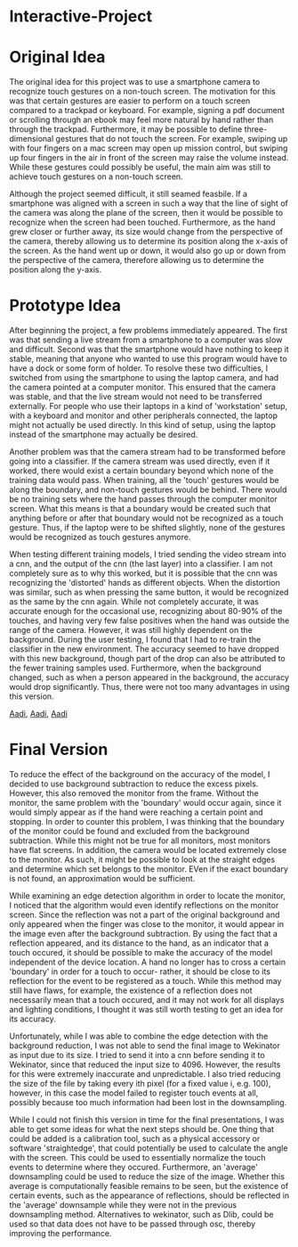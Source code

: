 # Interactive-Project

# Original Idea

The original idea for this project was to use a smartphone camera to recognize touch gestures on a non-touch screen. The motivation for this was that certain gestures are easier to perform on a touch screen compared to a trackpad or keyboard. For example, signing a pdf document or scrolling through an ebook may feel more natural by hand rather than through the trackpad. Furthermore, it may be possible to define three-dimensional gestures that do not touch the screen. For example, swiping up with four fingers on a mac screen may open up mission control, but swiping up four fingers in the air in front of the screen may raise the volume instead. While these gestures could possibly be useful, the main aim was still to achieve touch gestures on a non-touch screen.

Although the project seemed difficult, it still seamed feasbile. If a smartphone was aligned with a screen in such a way that the line of sight of the camera was along the plane of the screen, then it would be possible to recognize when the screen had been touched. Furthermore, as the hand grew closer or further away, its size would change from the perspective of the camera, thereby allowing us to determine its position along the x-axis of the screen. As the hand went up or down, it would also go up or down from the perspective of the camera, therefore allowing us to determine the position along the y-axis.

# Prototype Idea

After beginning the project, a few problems immediately appeared. The first was that sending a live stream from a smartphone to a computer was slow and difficult. Second was that the smartphone would have nothing to keep it stable, meaning that anyone who wanted to use this program would have to have a dock or some form of holder. To resolve these two difficulties, I switched from using the smartphone to using the laptop camera, and had the camera pointed at a computer monitor. This ensured that the camera was stable, and that the live stream would not need to be transferred externally. For people who use their laptops in a kind of 'workstation' setup, with a keyboard and monitor and other peripherals connected, the laptop might not actually be used directly. In this kind of setup, using the laptop instead of the smartphone may actually be desired.

Another problem was that the camera stream had to be transformed before going into a classifier. If the camera stream was used directly, even if it worked, there would exist a certain boundary beyond which none of the training data would pass. When training, all the 'touch' gestures would be along the boundary, and non-touch gestures would be behind. There would be no training sets where the hand passes through the computer monitor screen. What this means is that a boundary would be created such that anything before or after that boundary would not be recognized as a touch gesture. Thus, if the laptop were to be shifted slightly, none of the gestures would be recognized as touch gestures anymore.

When testing different training models, I tried sending the video stream into a cnn, and the output of the cnn (the last layer) into a classifier. I am not completely sure as to why this worked, but it is possible that the cnn was recognizing the 'distorted' hands as different objects. When the distortion was similar, such as when pressing the same button, it would be recognized as the same by the cnn again. While not completely accurate, it was accurate enough for the occasional use, recognizing about 80-90% of the touches, and having very few false positives when the hand was outside the range of the camera. However, it was still highly dependent on the background. During the user testing, I found that I had to re-train the classifier in the new environment. The accuracy seemed to have dropped with this new background, though part of the drop can also be attributed to the fewer training samples used. Furthermore, when the background changed, such as when a person appeared in the background, the accuracy would drop significantly. Thus, there were not too many advantages in using this version.

[Aadi](https://youtu.be/zebaHpginQI), [Aadi](https://youtu.be/hMMofna8Z3g), [Aadi](https://youtu.be/jvUD_hfI7rI)

# Final Version

To reduce the effect of the background on the accuracy of the model, I decided to use background subtraction to reduce the excess pixels. However, this also removed the monitor from the frame. Without the monitor, the same problem with the 'boundary' would occur again, since it would simply appear as if the hand were reaching a certain point and stopping. In order to counter this problem, I was thinking that the boundary of the monitor could be found and excluded from the background subtraction. While this might not be true for all monitors, most monitors have flat screens. In addition, the camera would be located extremely close to the monitor. As such, it might be possible to look at the straight edges and determine which set belongs to the monitor. EVen if the exact boundary is not found, an approximation would be sufficient.

While examining an edge detection algorithm in order to locate the monitor, I noticed that the algorithm would even identify reflections on the monitor screen. Since the reflection was not a part of the original background and only appeared when the finger was close to the monitor, it would appear in the image even after the background subtraction. By using the fact that a reflection appeared, and its distance to the hand, as an indicator that a touch occured, it should be possible to make the accuracy of the model independent of the device location. A hand no longer has to cross a certain 'boundary' in order for a touch to occur- rather, it should be close to its reflection for the event to be registered as a touch. While this method may still have flaws, for example, the existence of a reflection does not necessarily mean that a touch occured, and it may not work for all displays and lighting conditions, I thought it was still worth testing to get an idea for its accuracy.

Unfortunately, while I was able to combine the edge detection with the background reduction, I was not able to send the final image to Wekinator as input due to its size. I tried to send it into a cnn before sending it to Wekinator, since that reduced the input size to 4096. However, the results for this were extremely inaccurate and unpredictable. I also tried reducing the size of the file by taking every ith pixel (for a fixed value i, e.g. 100), however, in this case the model failed to register touch events at all, possibly because too much information had been lost in the downsampling.

While I could not finish this version in time for the final presentations, I was able to get some ideas for what the next steps should be. One thing that could be added is a calibration tool, such as a physical accessory or software 'straightedge', that could potentially be used to calculate the angle with the screen. This could be used to essentially normalize the touch events to determine where they occured. Furthermore, an 'average' downsampling could be used to reduce the size of the image. Whether this average is computationally feasible remains to be seen, but the existence of certain events, such as the appearance of reflections, should be reflected in the 'average' downsample while they were not in the previous downsampling method. Alternatives to wekinator, such as Dlib, could be used so that data does not have to be passed through osc, thereby improving the performance.
